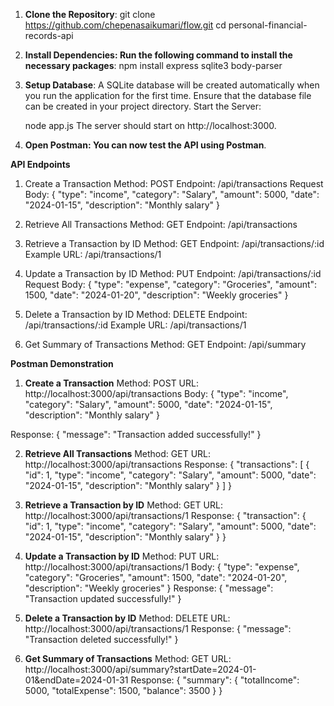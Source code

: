 1. **Clone the Repository**:
   git clone https://github.com/chepenasaikumari/flow.git
   cd personal-financial-records-api


2. **Install Dependencies: Run the following command to install the necessary packages**:
   npm install express sqlite3 body-parser

   
3. **Setup Database**:
    A SQLite database will be created automatically when you run the application for the first time.
    Ensure that the database file can be created in your project directory.
    Start the Server:

    node app.js
    The server should start on http://localhost:3000.

   
4. **Open Postman: You can now test the API using Postman**.


 **API Endpoints**
1. Create a Transaction
Method: POST
Endpoint: /api/transactions
Request Body:
{
    "type": "income",
    "category": "Salary",
    "amount": 5000,
    "date": "2024-01-15",
    "description": "Monthly salary"
}


2. Retrieve All Transactions
Method: GET
Endpoint: /api/transactions


4. Retrieve a Transaction by ID
Method: GET
Endpoint: /api/transactions/:id
Example URL: /api/transactions/1


5. Update a Transaction by ID
Method: PUT
Endpoint: /api/transactions/:id
Request Body:
{
    "type": "expense",
    "category": "Groceries",
    "amount": 1500,
    "date": "2024-01-20",
    "description": "Weekly groceries"
}


6. Delete a Transaction by ID
Method: DELETE
Endpoint: /api/transactions/:id
Example URL: /api/transactions/1


7. Get Summary of Transactions
Method: GET
Endpoint: /api/summary


**Postman Demonstration**
1. **Create a Transaction**
Method: POST
URL: http://localhost:3000/api/transactions
Body:
{
    "type": "income",
    "category": "Salary",
    "amount": 5000,
    "date": "2024-01-15",
    "description": "Monthly salary"
}

Response:
{
    "message": "Transaction added successfully!"
}


2. **Retrieve All Transactions**
Method: GET
URL: http://localhost:3000/api/transactions
Response:
{
    "transactions": [
        {
            "id": 1,
            "type": "income",
            "category": "Salary",
            "amount": 5000,
            "date": "2024-01-15",
            "description": "Monthly salary"
        }
    ]
}


3. **Retrieve a Transaction by ID**
Method: GET
URL: http://localhost:3000/api/transactions/1
Response:
{
    "transaction": {
        "id": 1,
        "type": "income",
        "category": "Salary",
        "amount": 5000,
        "date": "2024-01-15",
        "description": "Monthly salary"
    }
}


4. **Update a Transaction by ID**
Method: PUT
URL: http://localhost:3000/api/transactions/1
Body:
{
    "type": "expense",
    "category": "Groceries",
    "amount": 1500,
    "date": "2024-01-20",
    "description": "Weekly groceries"
}
Response:
{
    "message": "Transaction updated successfully!"
}


5. **Delete a Transaction by ID**
Method: DELETE
URL: http://localhost:3000/api/transactions/1
Response:
{
    "message": "Transaction deleted successfully!"
}


6. **Get Summary of Transactions**
Method: GET
URL: http://localhost:3000/api/summary?startDate=2024-01-01&endDate=2024-01-31
Response:
{
    "summary": {
        "totalIncome": 5000,
        "totalExpense": 1500,
        "balance": 3500
    }
}






